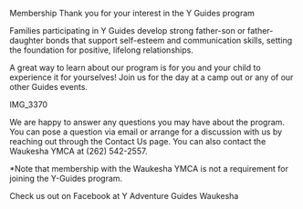 Membership
Thank you for your interest in the Y Guides program


Families participating in Y Guides develop strong father-son or father-daughter bonds that support self-esteem and communication skills, setting the foundation for positive, lifelong relationships.

 

A great way to learn about our program is for you and your child to experience it for yourselves!  Join us for the day at a camp out or any of our other Guides events.

 

 

 

IMG_3370

 

We are happy to answer any questions you may have about the program.  You can pose a question via email or arrange for a discussion with us by reaching out through the Contact Us page.  You can also contact the Waukesha YMCA at (262) 542-2557.

*Note that membership with the Waukesha YMCA is not a requirement for joining the Y-Guides program.

 

Check us out on Facebook at Y Adventure Guides Waukesha
